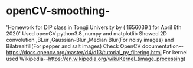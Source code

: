 # openCV-smoothing-
'Homework for DIP class in Tongji University by ( 1656039 ) for April 6th 2020'
Used openCV python3.8 ,numpy and matplotlib
Showed 2D convolution ,BLur ,Gaussian-Blur ,Median Blur(For noisy images) and Bilatrealfill(For pepper and salt images)
Check OpenCV documentation--https://docs.opencv.org/master/d4/d13/tutorial_py_filtering.html
For kernel used Wikipedia--https://en.wikipedia.org/wiki/Kernel_(image_processing)


